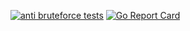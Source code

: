 [![anti bruteforce tests](https://github.com/gkarman/anti_bruteforce/actions/workflows/tests.yml/badge.svg)](https://github.com/gkarman/anti_bruteforce/actions/workflows/tests.yml)
[![Go Report Card](https://goreportcard.com/report/github.com/gkarman/anti_bruteforce)](https://goreportcard.com/report/github.com/gkarman/anti_bruteforce)
